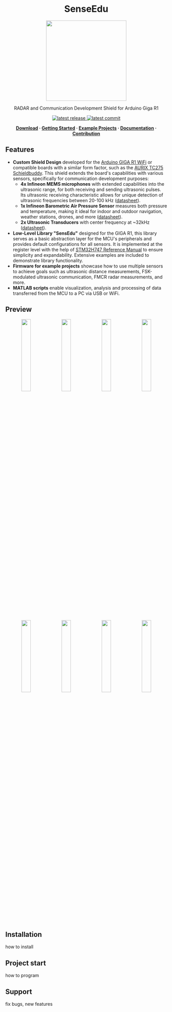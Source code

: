 <center>

# SenseEdu
</center>

<p align="center">
  <img src="https://encrypted-tbn1.gstatic.com/shopping?q=tbn:ANd9GcT9mBt6NCXBNUTfPjyjcINFlrcDXehs5gil4uktcC5i3xdGHvy6pCmzIMMOEhCAqR2e5UhG9JoOBvkckGPj-y_a4glVeRU5oc66gr6f01cBu3_Rv5kCrIpG&usqp=CAE" width="250" height="250">
</p>

<p align="center">RADAR and Communication Development Shield for Arduino Giga R1</p>

<p align="center">
  <a href="https://github.com/ShiegeChan/Edusense/releases/">
    <img src="https://img.shields.io/github/v/release/ShiegeChan/Edusense?include_prereleases" alt="latest release" />
  </a>
  <a href="https://github.com/ShiegeChan/Edusense/commits/main">
    <img src="https://img.shields.io/github/last-commit/ShiegeChan/Edusense" alt="latest commit" />
  </a>
</p>

<b>
<p align="center">
	<a href="https://github.com/ShiegeChan/Edusense/releases">Download</a> · 
	<a href="https://github.com/ShiegeChan/Edusense/releases">Getting Started</a> · 
	<a href="https://github.com/ShiegeChan/Edusense/releases">Example Projects</a> · 
	<a href="https://github.com/ShiegeChan/Edusense/releases">Documentation</a> · 
	<a href="https://github.com/ShiegeChan/Edusense/releases">Contribution</a>
</p>
</b>

## Features

* **Custom Shield Design** developed for the <a href="https://docs.arduino.cc/hardware/giga-r1-wifi/?queryID=undefined">Arduino GIGA R1 WiFi</a> or compatible boards with a similar form factor, such as the <a href="https://www.infineon.com/cms/en/product/promopages/AURIX-microcontroller-boards/low-cost-arduino-kits/AURIX-TC275-Schieldbuddy-/">AURIX TC275 Schieldbuddy</a>. This shield extends the board's capabilities with various sensors, specifically for communication development purposes:
  * **4x Infineon MEMS microphones** with extended capabilities into the ultrasonic range, for both receiving and sending ultrasonic pulses. Its ultrasonic receiving characteristic allows for unique detection of ultrasonic frequencies between 20-100 kHz (<a href="https://www.infineon.com/dgdl/Infineon-MEMS_IM70A135UT-ProductBrief-v01_00-EN.pdf?fileId=8ac78c8c7ddc01d7017e4d7af9084967">datasheet</a>).
  * **1x Infineon Barometric Air Pressure Sensor** measures both pressure and temperature, making it ideal for indoor and outdoor navigation, weather stations, drones, and more (<a href="https://www.infineon.com/dgdl/Infineon-DPS310-DataSheet-v01_02-EN.pdf?fileId=5546d462576f34750157750826c42242">datasheet</a>).
  * **2x Ultrasonic Transducers** with center frequency at ~32kHz (<a href="https://www.farnell.com/datasheets/4413630.pdf?_gl=1*1fltz5c*_gcl_au*MTQwMTY3ODgxOC4xNzI2NDc2MDYw">datasheet</a>).
* **Low-Level Library "SensEdu"** designed for the GIGA R1, this library serves as a basic abstraction layer for the MCU's peripherals and provides default configurations for all sensors. It is implemented at the register level with the help of <a href="https://www.st.com/resource/en/reference_manual/rm0399-stm32h745755-and-stm32h747757-advanced-armbased-32bit-mcus-stmicroelectronics.pdf">STM32H747 Reference Manual</a> to ensure simplicity and expandability. Extensive examples are included to demonstrate library functionality.
* **Firmware for example projects** showcase how to use multiple sensors to achieve goals such as ultrasonic distance measurements, FSK-modulated ultrasonic communication, FMCR radar measurements, and more.
* **MATLAB scripts** enable visualization, analysis and processing of data transferred from the MCU to a PC via USB or WiFi.

## Preview

<p align="center" style="margin:0">
   <img src="https://ik.imagekit.io/vladysor/EduSense/Screenshot%202024-11-19%20094834.png" width="24%">
   <img src="https://ik.imagekit.io/vladysor/EduSense/Screenshot%202024-11-19%20094834.png" width="24%">
   <img src="https://ik.imagekit.io/vladysor/EduSense/Screenshot%202024-11-19%20094834.png" width="24%">
   <img src="https://ik.imagekit.io/vladysor/EduSense/Screenshot%202024-11-19%20094834.png" width="24%">
   <img src="https://ik.imagekit.io/vladysor/EduSense/Screenshot%202024-11-19%20094834.png" width="24%">
   <img src="https://ik.imagekit.io/vladysor/EduSense/Screenshot%202024-11-19%20094834.png" width="24%">
   <img src="https://ik.imagekit.io/vladysor/EduSense/Screenshot%202024-11-19%20094834.png" width="24%">
   <img src="https://ik.imagekit.io/vladysor/EduSense/Screenshot%202024-11-19%20094834.png" width="24%">
</p>

## Installation

how to install

## Project start

how to program

## Support

fix bugs, new features
